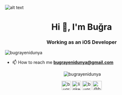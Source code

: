 ![alt text](https://user-images.githubusercontent.com/54468032/134862518-90defa57-eaee-4f15-8cca-11122c15b845.png)

<h1 align="center">Hi 👋, I'm Buğra</h1>
<h3 align="center">Working as an iOS Developer</h3>

<p align="left"> <img src="https://komarev.com/ghpvc/?username=bugrayenidunya" alt="bugrayenidunya" /> </p>

- 📫 How to reach me **bugrayenidunya@gmail.com**

<p align="center">&nbsp;<img align="center" src="https://github-readme-stats.vercel.app/api?username=bugrayenidunya&show_icons=true" alt="bugrayenidunya" /></p>

<p align="center"> 
<a href="https://twitter.com/bugrayndny" target="blank"><img align="center" src="https://cdn.jsdelivr.net/npm/simple-icons@3.0.1/icons/twitter.svg" alt="bugrayndny" height="30" width="30" /></a>
<a href="https://linkedin.com/in/enes-bugra-yenidunya/" target="blank"><img align="center" src="https://cdn.jsdelivr.net/npm/simple-icons@3.0.1/icons/linkedin.svg" alt="linkedin.com/in/enes-bugra-yenidunya/" height="30" width="30" /></a>
<a href="https://instagram.com/bugrayndny" target="blank"><img align="center" src="https://cdn.jsdelivr.net/npm/simple-icons@3.0.1/icons/instagram.svg" alt="bugrayndny" height="30" width="30" /></a>
<a href="https://nsbugra.medium.com" target="blank"><img align="center" src="https://cdn.jsdelivr.net/npm/simple-icons@3.0.1/icons/medium.svg" alt="@bugrayenidunya" height="30" width="30" /></a>
</p>
